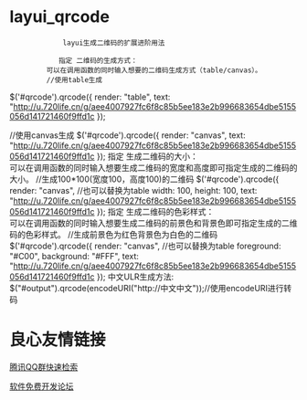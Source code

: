 # layui_qrcode
  
 				 layui生成二维码的扩展进阶用法 
 			 
 			    指定 二维码的生成方式：    
 			 可以在调用函数的同时输入想要的二维码生成方式（table/canvas）。  
 			 //使用table生成
 $('#qrcode').qrcode({
 	render: "table",
 	text: "http://u.720life.cn/g/aee4007927fc6f8c85b5ee183e2b996683654dbe5155056d141721460f9ffd1c 
 });
 
 //使用canvas生成
 $('#qrcode').qrcode({
 	render: "canvas",
 	text: "http://u.720life.cn/g/aee4007927fc6f8c85b5ee183e2b996683654dbe5155056d141721460f9ffd1c 
 }); 
 			   指定 生成二维码的大小：  
 			 可以在调用函数的同时输入想要生成二维码的宽度和高度即可指定生成的二维码的大小。 
 			 //生成100*100(宽度100，高度100)的二维码
 $('#qrcode').qrcode({
 	render: "canvas", //也可以替换为table
 	width: 100,
 	height: 100,
 	text: "http://u.720life.cn/g/aee4007927fc6f8c85b5ee183e2b996683654dbe5155056d141721460f9ffd1c 
 }); 
 			   指定 生成二维码的色彩样式：  
 			 可以在调用函数的同时输入想要生成二维码的前景色和背景色即可指定生成的二维码的色彩样式。 
 			 //生成前景色为红色背景色为白色的二维码
 $('#qrcode').qrcode({
 	render: "canvas", //也可以替换为table
 	foreground: "#C00",
 	background: "#FFF",
 	text: "http://u.720life.cn/g/aee4007927fc6f8c85b5ee183e2b996683654dbe5155056d141721460f9ffd1c 
 }); 
 			  中文ULR生成方法:  
 			  $("#output").qrcode(encodeURI("http://中文中文"));//使用encodeURI进行转码 
 		 



 # 良心友情链接

[腾讯QQ群快速检索](http://u.720life.cn/s/8cf73f7c)

[软件免费开发论坛](http://u.720life.cn/s/bbb01dc0)